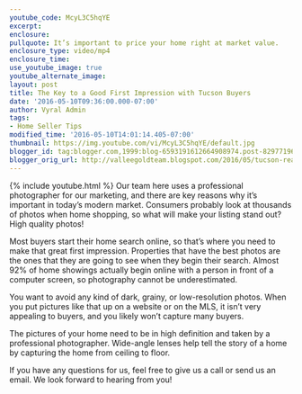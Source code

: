 ```yaml
---
youtube_code: McyL3C5hqYE
excerpt:
enclosure:
pullquote: It’s important to price your home right at market value.
enclosure_type: video/mp4
enclosure_time:
use_youtube_image: true
youtube_alternate_image:
layout: post
title: The Key to a Good First Impression with Tucson Buyers
date: '2016-05-10T09:36:00.000-07:00'
author: Vyral Admin
tags:
- Home Seller Tips
modified_time: '2016-05-10T14:01:14.405-07:00'
thumbnail: https://img.youtube.com/vi/McyL3C5hqYE/default.jpg
blogger_id: tag:blogger.com,1999:blog-6593191612664908974.post-8297719673070815645
blogger_orig_url: http://valleegoldteam.blogspot.com/2016/05/tucson-real-estate-agent-can-photo-sell.html
---
```

{% include youtube.html %}
Our team here uses a professional photographer for our marketing, and there are key reasons why it’s important in today’s modern market. Consumers probably look at thousands of photos when home shopping, so what will make your listing stand out? High quality photos!

Most buyers start their home search online, so that’s where you need to make that great first impression. Properties that have the best photos are the ones that they are going to see when they begin their search. Almost 92% of home showings actually begin online with a person in front of a computer screen, so photography cannot be underestimated. 

You want to avoid any kind of dark, grainy, or low-resolution photos. When you put pictures like that up on a website or on the MLS, it isn’t very appealing to buyers, and you likely won’t capture many buyers.

The pictures of your home need to be in high definition and taken by a professional photographer. Wide-angle lenses help tell the story of a home by capturing the home from ceiling to floor.

If you have any questions for us, feel free to give us a call or send us an email. We look forward to hearing from you!
